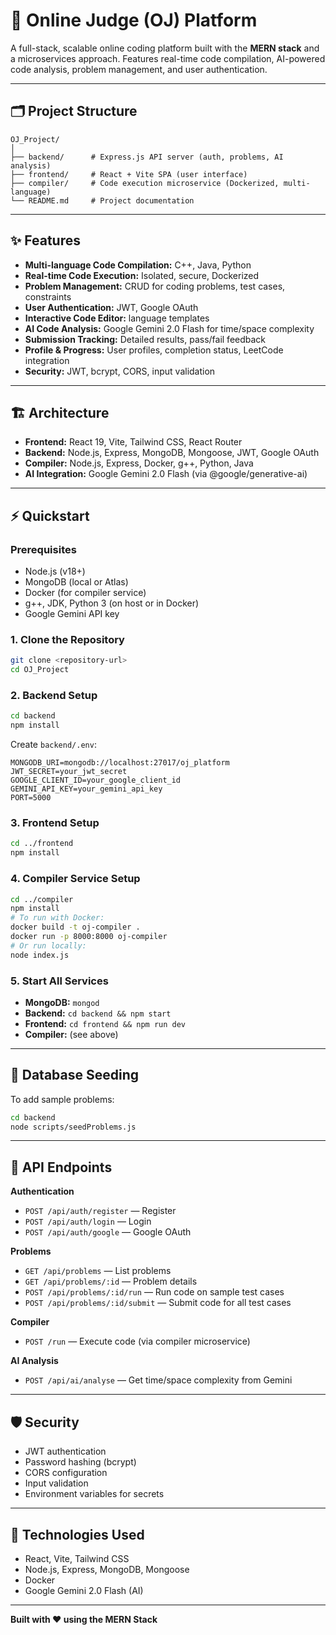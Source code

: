 # 🚀 Online Judge (OJ) Platform

A full-stack, scalable online coding platform built with the **MERN stack** and a microservices approach. Features real-time code compilation, AI-powered code analysis, problem management, and user authentication.

---

## 🗂️ Project Structure

```
OJ_Project/
│
├── backend/      # Express.js API server (auth, problems, AI analysis)
├── frontend/     # React + Vite SPA (user interface)
├── compiler/     # Code execution microservice (Dockerized, multi-language)
└── README.md     # Project documentation
```

---

## ✨ Features

- **Multi-language Code Compilation:** C++, Java, Python
- **Real-time Code Execution:** Isolated, secure, Dockerized
- **Problem Management:** CRUD for coding problems, test cases, constraints
- **User Authentication:** JWT, Google OAuth
- **Interactive Code Editor:**  language templates
- **AI Code Analysis:** Google Gemini 2.0 Flash for time/space complexity
- **Submission Tracking:** Detailed results, pass/fail feedback
- **Profile & Progress:** User profiles, completion status, LeetCode integration
- **Security:** JWT, bcrypt, CORS, input validation

---

## 🏗️ Architecture

- **Frontend:** React 19, Vite, Tailwind CSS, React Router
- **Backend:** Node.js, Express, MongoDB, Mongoose, JWT, Google OAuth
- **Compiler:** Node.js, Express, Docker, g++, Python, Java
- **AI Integration:** Google Gemini 2.0 Flash (via @google/generative-ai)

---

## ⚡ Quickstart

### Prerequisites

- Node.js (v18+)
- MongoDB (local or Atlas)
- Docker (for compiler service)
- g++, JDK, Python 3 (on host or in Docker)
- Google Gemini API key

### 1. Clone the Repository

```bash
git clone <repository-url>
cd OJ_Project
```

### 2. Backend Setup

```bash
cd backend
npm install
```
Create `backend/.env`:
```
MONGODB_URI=mongodb://localhost:27017/oj_platform
JWT_SECRET=your_jwt_secret
GOOGLE_CLIENT_ID=your_google_client_id
GEMINI_API_KEY=your_gemini_api_key
PORT=5000
```

### 3. Frontend Setup

```bash
cd ../frontend
npm install
```

### 4. Compiler Service Setup

```bash
cd ../compiler
npm install
# To run with Docker:
docker build -t oj-compiler .
docker run -p 8000:8000 oj-compiler
# Or run locally:
node index.js
```

### 5. Start All Services

- **MongoDB:** `mongod`
- **Backend:** `cd backend && npm start`
- **Frontend:** `cd frontend && npm run dev`
- **Compiler:** (see above)

---

## 🧪 Database Seeding

To add sample problems:
```bash
cd backend
node scripts/seedProblems.js
```

---

## 🔗 API Endpoints

**Authentication**
- `POST /api/auth/register` — Register
- `POST /api/auth/login` — Login
- `POST /api/auth/google` — Google OAuth

**Problems**
- `GET /api/problems` — List problems
- `GET /api/problems/:id` — Problem details
- `POST /api/problems/:id/run` — Run code on sample test cases
- `POST /api/problems/:id/submit` — Submit code for all test cases

**Compiler**
- `POST /run` — Execute code (via compiler microservice)

**AI Analysis**
- `POST /api/ai/analyse` — Get time/space complexity from Gemini

---

## 🛡️ Security
- JWT authentication
- Password hashing (bcrypt)
- CORS configuration
- Input validation
- Environment variables for secrets

---

## 🧰 Technologies Used
- React, Vite, Tailwind CSS
- Node.js, Express, MongoDB, Mongoose
- Docker
- Google Gemini 2.0 Flash (AI)

---


**Built with ❤️ using the MERN Stack** 
